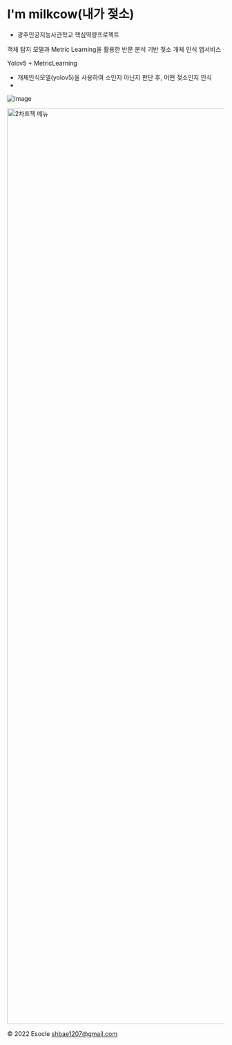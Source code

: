 # I'm milkcow(내가 젖소)

* 광주인공지능사관학교 핵심역량프로젝트

객체 탐지 모델과 Metric Learning을 활용한 반문 분석 기반 젖소 개체 인식 앱서비스

Yolov5 + MetricLearning

- 개체인식모델(yolov5)을 사용하여 소인지 아닌지 판단 후, 어떤 젖소인지 인식
- 
![image](https://user-images.githubusercontent.com/91296140/208429838-e41d8186-4033-4b84-a94c-e9d35a5c2da9.png)


<img width="2120" alt="2차프젝 메뉴" src="https://user-images.githubusercontent.com/91296140/208430521-f7b87a90-84b6-4f82-8114-28b9aca2c480.png">



© 2022 Esocle shbae1207@gmail.com
